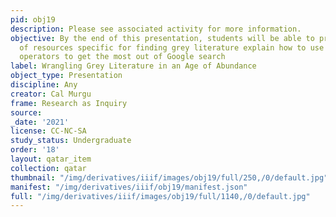 ```yaml
---
pid: obj19
description: Please see associated activity for more information. 
objective: By the end of this presentation, students will be able to provide examples
  of resources specific for finding grey literature explain how to use advanced search
  operators to get the most out of Google search
label: Wrangling Grey Literature in an Age of Abundance
object_type: Presentation
discipline: Any
creator: Cal Murgu
frame: Research as Inquiry
source:
_date: '2021'
license: CC-NC-SA
study_status: Undergraduate
order: '18'
layout: qatar_item
collection: qatar
thumbnail: "/img/derivatives/iiif/images/obj19/full/250,/0/default.jpg"
manifest: "/img/derivatives/iiif/obj19/manifest.json"
full: "/img/derivatives/iiif/images/obj19/full/1140,/0/default.jpg"
---
```

